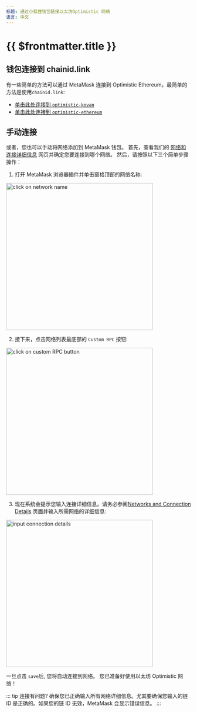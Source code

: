 ```yaml
---
标题: 通过小狐狸钱包链接以太坊Optimistic 网络
语言: 中文
---
```


# {{ $frontmatter.title }}

## 钱包连接到 chainid.link

有一些简单的方法可以通过 MetaMask 连接到 Optimistic Ethereum。最简单的方法是使用`chainid.link`:

* [单击此处连接到 `optimistic-kovan`](https://chainid.link?network=optimism-kovan)
* [单击此处连接到 `optimistic-ethereum`](https://chainid.link?network=optimism)

## 手动连接

或者，您也可以手动将网络添加到 MetaMask 钱包。
首先，查看我们的 [网络和连接详细信息](../infra/networks) 网页并确定您要连接到哪个网络。
然后，请按照以下三个简单步骤操作：

1. 打开 MetaMask 浏览器插件并单击窗格顶部的网络名称:

<img src="../../assets/docs/developers/metamask/1.png" alt="click on network name" width="400"/>

2. 接下来，点击网络列表最底部的 `Custom RPC` 按钮:

<img src="../../assets/docs/developers/metamask/2.png" alt="click on custom RPC button" width="400"/>

3. 现在系统会提示您输入连接详细信息。请务必参阅[Networks and Connection Details](../infra/networks) 页面并输入所需网络的详细信息:

<img src="../../assets/docs/developers/metamask/3.png" alt="input connection details" width="400"/>

一旦点击 `save`后, 您将自动连接到网络。
您已准备好使用以太坊 Optimistic 网络！

::: tip
 连接有问题?
确保您已正确输入所有网络详细信息。尤其要确保您输入的链 ID 是正确的。如果您的链 ID 无效，MetaMask 会显示错误信息。
:::
